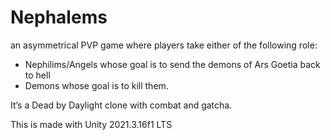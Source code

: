 # Nephalems

an asymmetrical PVP game where players take either of the following role:
- Nephilims/Angels whose goal is to send the demons of Ars Goetia back to hell 
- Demons whose goal is to kill them.

It’s a Dead by Daylight clone with combat and gatcha.

This is made with Unity 2021.3.16f1 LTS